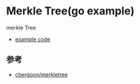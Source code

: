 # Merkle Tree(go example)

merkle Tree
- [example code](merkleTreeExample/example.go)

## 参考
- [cbergoon/merkletree](https://github.com/cbergoon/merkletree)